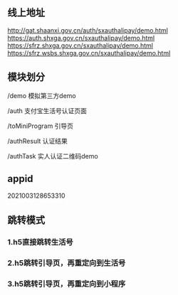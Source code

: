 ## 线上地址
http://gat.shaanxi.gov.cn/auth/sxauthalipay/demo.html
https://auth.shxga.gov.cn/sxauthalipay/demo.html
https://sfrz.shxga.gov.cn/sxauthalipay/demo.html
https://sfrz.wsbs.shxga.gov.cn/sxauthalipay/demo.html

## 模块划分
/demo 模拟第三方demo

/auth 支付宝生活号认证页面

/toMiniProgram 引导页

/authResult 认证结果

/authTask 实人认证二维码demo

## appid
2021003128653310

## 跳转模式

### 1.h5直接跳转生活号
### 2.h5跳转引导页，再重定向到生活号
### 3.h5跳转引导页，再重定向到小程序